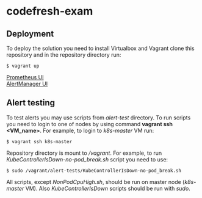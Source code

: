 # codefresh-exam

## Deployment

To deploy the solution you need to install Virtualbox and Vagrant clone this repository and in the repository directory run:

`$ vagrant up`

[Prometheus UI](http://192.168.7.102:30000/alerts)  
[AlertManager UI](http://192.168.7.102:30001/#/alerts)

## Alert testing

To test alerts you may use scripts from *alert-test* directory. To run scripts you need to login to one of nodes by using command **vagrant ssh <VM_name>**. For example, to login to *k8s-master* VM run:

`$ vagrant ssh k8s-master`

Repository directory is mount to */vagrant*. For example, to run *KubeControllerIsDown-no-pod_break.sh* script you need to use:

`$ sudo /vagrant/alert-tests/KubeControllerIsDown-no-pod_break.sh`

All scripts, except *NonPodCpuHigh.sh*, should be run on master node (*k8s-master* VM). Also *KubeControllerIsDown* scripts should be run with *sudo*.